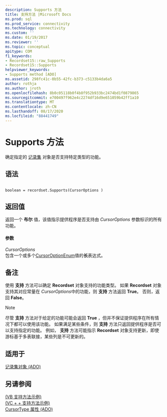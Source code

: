 ```yaml
---
description: Supports 方法
title: 支持方法 |Microsoft Docs
ms.prod: sql
ms.prod_service: connectivity
ms.technology: connectivity
ms.custom: ''
ms.date: 01/19/2017
ms.reviewer: ''
ms.topic: conceptual
apitype: COM
f1_keywords:
- Recordset15::raw_Supports
- Recordset15::Supports
helpviewer_keywords:
- Supports method [ADO]
ms.assetid: 298fc41c-0b55-42fc-b373-c5133b4da6a5
author: rothja
ms.author: jroth
ms.openlocfilehash: 8b0c05118b0f4b8f952b933bc2474bd1f0879865
ms.sourcegitcommit: e700497f962e4c2274df16d9e651059b42ff1a10
ms.translationtype: MT
ms.contentlocale: zh-CN
ms.lasthandoff: 08/17/2020
ms.locfileid: "88441749"
---
```

# <a name="supports-method"></a>Supports 方法
确定指定的 [记录集](../../../ado/reference/ado-api/recordset-object-ado.md) 对象是否支持特定类型的功能。  
  
## <a name="syntax"></a>语法  
  
```  
  
boolean = recordset.Supports(CursorOptions )  
```  
  
## <a name="return-value"></a>返回值  
 返回一个 **布尔** 值，该值指示提供程序是否支持由 *CursorOptions* 参数标识的所有功能。  
  
#### <a name="parameters"></a>参数  
 *CursorOptions*  
 包含一个或多个[CursorOptionEnum](../../../ado/reference/ado-api/cursoroptionenum.md)值的**长**表达式。  
  
## <a name="remarks"></a>备注  
 使用 **支持** 方法可以确定 **Recordset** 对象支持的功能类型。 如果 **Recordset** 对象支持其对应常量在 *CursorOptions*中的功能，则 **支持** 方法返回 **True**。 否则，返回 **False**。  
  
> [!NOTE]
>  尽管 **支持** 方法对于给定的功能可能会返回 **True** ，但并不保证提供程序在所有情况下都可以使用该功能。 如果满足某些条件，则 **支持** 方法只返回提供程序是否可以支持指定的功能。 例如， **支持** 方法可能指示 **Recordset** 对象支持更新，即使游标基于多表联接，某些列是不可更新的。  
  
## <a name="applies-to"></a>适用于  
 [记录集对象 (ADO)](../../../ado/reference/ado-api/recordset-object-ado.md)  
  
## <a name="see-also"></a>另请参阅  
 [ (VB 支持方法示例) ](../../../ado/reference/ado-api/supports-method-example-vb.md)   
 [ (VC + + 支持方法示例) ](../../../ado/reference/ado-api/supports-method-example-vc.md)   
 [CursorType 属性 (ADO)](../../../ado/reference/ado-api/cursortype-property-ado.md)
